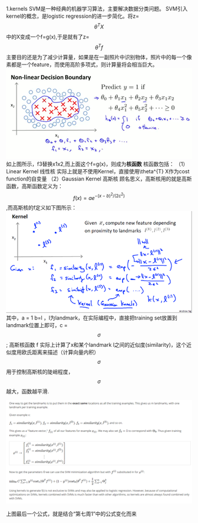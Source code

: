 1.kernels
SVM是一种经典的机器学习算法，主要解决数据分类问题。
SVM引入kernel的概念，是logistic regression的进一步简化。将z=$$\theta^TX$$中的X变成一个f=g(x),于是就有了z=$$\theta^Tf$$
主要目的还是为了减少计算量，如果是在一副照片中识别物体，照片中的每一个像素都是一个feature，而使用高阶多项式，则计算量将会相当巨大。![](/机器学习/images/64.PNG)
如上图所示，f3替换x1x2,而上面这个f=g(x)，则成为**核函数**
核函数包括：
（1）Linear Kernel 线性核
实际上就是不使用Kernel，直接使用\theta^{T} X作为cost function的自变量
（2）Gaussian Kernel 高斯核
顾名思义，高斯核用的就是高斯函数，高斯函数定义为：
$$f(x) = ae^{-(x-b)^2/(2c^2)}$$,而高斯核的f定义如下图所示：
![](/机器学习/images/65.PNG)
其中，a = 1 b=l ，l为landmark，在实际编程中，直接把training set放置到landmark位置上即可，c = $$\sigma$$;
高斯核函数 f 实际上计算了x和某个landmark l之间的近似度(similarity)，这个近似度用欧氏距离来描述（计算向量内积）
$$\sigma$$ 用于控制高斯核的陡峭程度，$$\sigma$$ 越大，函数越平滑.

![](/机器学习/images/66.png)

上图最后一个公式，就是结合“第七周1”中的公式变化而来